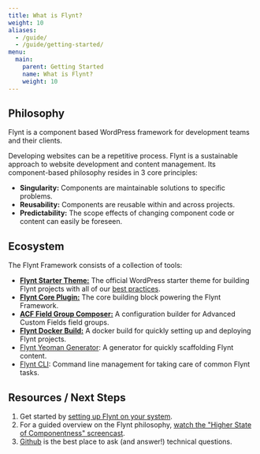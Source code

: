 ```yaml
---
title: What is Flynt?
weight: 10
aliases:
  - /guide/
  - /guide/getting-started/
menu:
  main:
    parent: Getting Started
    name: What is Flynt?
    weight: 10
---
```


## Philosophy

Flynt is a component based WordPress framework for development teams and their clients.

Developing websites can be a repetitive process. Flynt is a sustainable approach to website development and content management. Its component-based philosophy resides in 3 core principles:

- **Singularity:** Components are maintainable solutions to specific problems.
- **Reusability:** Components are reusable within and across projects.
- **Predictability:** The scope effects of changing component code or content can easily be foreseen.

## Ecosystem

The Flynt Framework consists of a collection of tools:

- **[Flynt Starter Theme:](https://github.com/flyntwp/flynt-starter-theme)** The official WordPress starter theme for building Flynt projects with all of our [best practices](/guide/best-practices/).
- **[Flynt Core Plugin:](https://github.com/flyntwp/flynt-core)** The core building block powering the Flynt Framework.
- **[ACF Field Group Composer:](https://github.com/flyntwp/acf-field-group-composer)** A configuration builder for Advanced Custom Fields field groups.
- **[Flynt Docker Build:](https://github.com/flyntwp/docker-flynt-build)** A docker build for quickly setting up and deploying Flynt projects.
- [Flynt Yeoman Generator](https://github.com/flyntwp/generator-flynt): A generator for quickly scaffolding Flynt content.
- [Flynt CLI](https://github.com/flyntwp/flynt-cli): Command line management for taking care of common Flynt tasks.

## Resources / Next Steps

1. Get started by [setting up Flynt on your system](/guide/getting-started/setting-up-flynt).
2. For a guided overview on the Flynt philosophy, [watch the "Higher State of Componentness" screencast](https://www.youtube.com/watch?v=xkt18wygOks).
3. [Github](https://github.com/flyntwp/) is the best place to ask (and answer!) technical questions.
